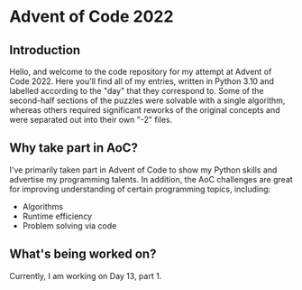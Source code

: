 # Advent of Code 2022

## Introduction
Hello, and welcome to the code repository for my attempt at Advent of Code 2022. Here you'll find all of my entries, written in Python 3.10 and labelled according to the "day" that they correspond to. Some of the second-half sections of the puzzles were solvable with a single algorithm, whereas others required significant reworks of the original concepts and were separated out into their own "-2" files.

## Why take part in AoC?
I've primarily taken part in Advent of Code to show my Python skills and advertise my programming talents. In addition, the AoC challenges are great for improving understanding of certain programming topics, including:
- Algorithms
- Runtime efficiency
- Problem solving via code

## What's being worked on?
Currently, I am working on Day 13, part 1.